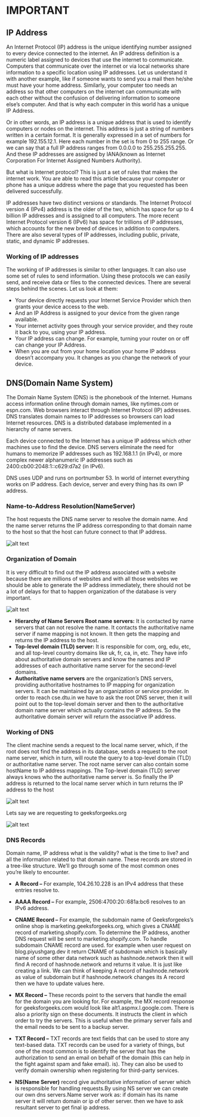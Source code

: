 # IMPORTANT

## IP Address

An Internet Protocol (IP) address is the unique identifying number assigned to every device connected to the internet. An IP address definition is a numeric label assigned to devices that use the internet to communicate. Computers that communicate over the internet or via local networks share information to a specific location using IP addresses.
Let us understand it with another example, like if someone wants to send you a mail then he/she must have your home address. Similarly, your computer too needs an address so that other computers on the internet can communicate with each other without the confusion of delivering information to someone else’s computer. And that is why each computer in this world has a unique IP Address.

Or in other words, an IP address is a unique address that is used to identify computers or nodes on the internet. This address is just a string of numbers written in a certain format. It is generally expressed in a set of numbers for example 192.155.12.1. Here each number in the set is from 0 to 255 range. Or we can say that a full IP address ranges from 0.0.0.0 to 255.255.255.255. And these IP addresses are assigned by IANA(known as Internet Corporation For Internet Assigned Numbers Authority).

But what is Internet protocol? This is just a set of rules that makes the internet work. You are able to read this article because your computer or phone has a unique address where the page that you requested has been delivered successfully.

IP addresses have two distinct versions or standards. The Internet Protocol version 4 (IPv4) address is the older of the two, which has space for up to 4 billion IP addresses and is assigned to all computers. The more recent Internet Protocol version 6 (IPv6) has space for trillions of IP addresses, which accounts for the new breed of devices in addition to computers. There are also several types of IP addresses, including public, private, static, and dynamic IP addresses.

### Working of IP addresses

The working of IP addresses is similar to other languages. It can also use some set of rules to send information. Using these protocols we can easily send, and receive data or files to the connected devices. There are several steps behind the scenes.
Let us look at them:

- Your device directly requests your Internet Service Provider which then grants your device access to the web.
- And an IP Address is assigned to your device from the given range available.
- Your internet activity goes through your service provider, and they route it back to you, using your IP address.
- Your IP address can change. For example, turning your router on or off can change your IP Address.
- When you are out from your home location your home IP address doesn’t accompany you. It changes as you change the network of your device.

## DNS(Domain Name System)

The Domain Name System (DNS) is the phonebook of the Internet. Humans access information online through domain names, like nytimes.com or espn.com. Web browsers interact through Internet Protocol (IP) addresses. DNS translates domain names to IP addresses so browsers can load Internet resources. DNS is a distributed database implemented in a hierarchy of name servers.

Each device connected to the Internet has a unique IP address which other machines use to find the device. DNS servers eliminate the need for humans to memorize IP addresses such as 192.168.1.1 (in IPv4), or more complex newer alphanumeric IP addresses such as 2400:cb00:2048:1::c629:d7a2 (in IPv6).

DNS uses UDP and runs on portnumber 53.
In world of internet everything works on IP address. Each device, server and every thing has its own IP address.

### Name-to-Address Resolution(NameServer)

The host requests the DNS name server to resolve the domain name. And the name server returns the IP address corresponding to that domain name to the host so that the host can future connect to that IP address.

![alt text](../assets/DNS_2.png)

### Organization of Domain

It is very difficult to find out the IP address associated with a website because there are millions of websites and with all those websites we should be able to generate the IP address immediately, there should not be a lot of delays for that to happen organization of the database is very important.

![alt text](../assets/DNS.png)

- **Hierarchy of Name Servers Root name servers:** It is contacted by name servers that can not resolve the name. It contacts the authoritative name server if name mapping is not known. It then gets the mapping and returns the IP address to the host.
- **Top-level domain (TLD) server:** It is responsible for com, org, edu, etc, and all top-level country domains like uk, fr, ca, in, etc. They have info about authoritative domain servers and know the names and IP addresses of each authoritative name server for the second-level domains.
- **Authoritative name servers** are the organization’s DNS servers, providing authoritative hostnames to IP mapping for organization servers. It can be maintained by an organization or service provider. In order to reach cse.dtu.in we have to ask the root DNS server, then it will point out to the top-level domain server and then to the authoritative domain name server which actually contains the IP address. So the authoritative domain server will return the associative IP address.

### Working of DNS

The client machine sends a request to the local name server, which, if the root does not find the address in its database, sends a request to the root name server, which in turn, will route the query to a top-level domain (TLD) or authoritative name server. The root name server can also contain some hostName to IP address mappings. The Top-level domain (TLD) server always knows who the authoritative name server is. So finally the IP address is returned to the local name server which in turn returns the IP address to the host

![alt text](../assets/DNS_3.png)

Lets say we are requesting to geeksforgeeks.org

![alt text](<../assets/How-DNS-Works-gif-(1).gif>)

### DNS Records

Domain name, IP address what is the validity? what is the time to live? and all the information related to that domain name. These records are stored in a tree-like structure.
We’ll go through some of the most common ones you’re likely to encounter.

- **A Record –**
  For example, 104.26.10.228 is an IPv4 address that these entries resolve to.

- **AAAA Record –**
  For example, 2506:4700:20::681a:bc6 resolves to an IPv6 address.

- **CNAME Record –**
  For example, the subdomain name of Geeksforgeeks’s online shop is marketing.geeksforgeeks.org, which gives a CNAME record of marketing.shopify.com. To determine the IP address, another DNS request will be sent to marketing.shopify.com.
  To handle subdomain CNAME record are used. for example when user request on blog.piyushgarg.dev it return CNAME of subdomain which is basically name of some other data network such as hashnode.network then it will find A record of hashnode.network and returns it value. It is just like creating a link. We can think of keeping A record of hashnode.network as value of subdomain but if hashnode.network changes its A record then we have to update values here.

- **MX Record –**
  These records point to the servers that handle the email for the domain you are looking for. For example, the MX record response for geeksforgeeks.com would look like alt1.aspmx.l.google.com. There is also a priority sign on these documents. It instructs the client in which order to try the servers. This is useful when the primary server fails and the email needs to be sent to a backup server.

- **TXT Record –**
  TXT records are text fields that can be used to store any text-based data. TXT records can be used for a variety of things, but one of the most common is to identify the server that has the authorization to send an email on behalf of the domain (this can help in the fight against spam and fake email). is). They can also be used to verify domain ownership when registering for third-party services.

- **NS(Name Server)** record give authoritative information of server which is responsible for handling requests.By using NS server we can create our own dns servers.Name server work as:
  if domain has its name server it will return domain or ip of other server. then we have to ask resultant server to get final ip address.
